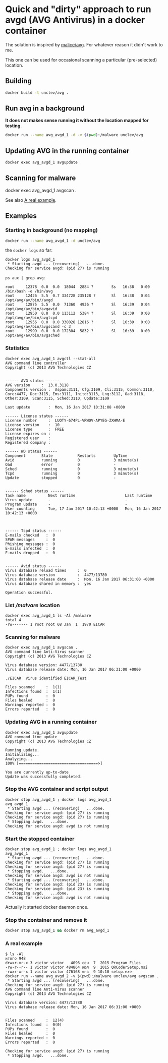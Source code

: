 # Quick and "dirty" approach to run avgd (AVG Antivirus) in a docker container

The solution is inspired by [malice/avg](https://github.com/maliceio/malice-av/tree/master/avg). For whatever reason it didn't work to me.

This one can be used for occasional scanning a particular (pre-selected) location.

## Building
```bash
docker build -t unclev/avg .
```

## Run avg in a background
__It does not makes sense running it without the location mapped for testing__.
```bash
docker run --name avg_avgd_1 -d -v $(pwd):/malware unclev/avg
```

## Updating AVG in the running container
```bash
docker exec avg_avgd_1 avgupdate
```

## Scanning for malware
docker exec avg_avgd_1 avgscan .

See also [A real example](#a-real-example).

## Examples

### Starting in background (no mapping)
```bash
docker run --name avg_avgd_1 -d unclev/avg
```
the `docker logs` so far:
```
docker logs avg_avgd_1
 * Starting avgd ... (recovering)   ...done.
Checking for service avgd: (pid 27) is running
```
`ps aux | grep avg`:
```
root     12378  0.0  0.0  18044  2884 ?        Ss   16:38   0:00 /bin/bash -e /bin/avg
root     12426  5.5  0.7 334728 235128 ?       Sl   16:38   0:04 /opt/avg/av/bin//avgd
root     12875  5.5  0.0  71360  4936 ?        Sl   16:39   0:04 /opt/avg/av/bin/avgavid
root     12950  0.0  0.0 113112  5384 ?        Sl   16:39   0:00 /opt/avg/av/bin/avgtcpd
root     12956  0.0  0.0 330028 12816 ?        Sl   16:39   0:00 /opt/avg/av/bin/avgscand -c 3
root     12999  0.0  0.0 172304  5832 ?        Sl   16:39   0:00 /opt/avg/av/bin/avgsched
```

### Statistics
```
docker exec avg_avgd_1 avgctl --stat-all
AVG command line controller
Copyright (c) 2013 AVG Technologies CZ


------ AVG status ------
AVG version     :  13.0.3118
Components version :  Aspam:3111, Cfg:3109, Cli:3115, Common:3110, Core:4477, Doc:3115, Ems:3111, Initd:3113, Lng:3112, Oad:3118, Other:3109, Scan:3115, Sched:3110, Update:3109

Last update        :  Mon, 16 Jan 2017 10:31:08 +0000

------ License status ------
License number     :  LUOTY-674PL-VRWOV-APYEG-ZXHMA-E
License version    :  10
License type       :  FREE
License expires on :
Registered user    :
Registered company :

------ WD status ------
Component       State           Restarts        UpTime
Avid            running         0               3 minute(s)
Oad             error           0               -
Sched           running         0               3 minute(s)
Tcpd            running         0               3 minute(s)
Update          stopped         0               -


------ Sched status ------
Task name          Next runtime                      Last runtime
Virus update       -                                 -
Program update     -                                 -
User counting      Tue, 17 Jan 2017 10:42:13 +0000   Mon, 16 Jan 2017 10:42:13 +0000



------ Tcpd status ------
E-mails checked   :  0
SPAM messages     :  0
Phishing messages :  0
E-mails infected  :  0
E-mails dropped   :  0


------ Avid status ------
Virus database reload times     :  0
Virus database version          :  4477/13780
Virus database release date     :  Mon, 16 Jan 2017 06:31:00 +0000
Virus database shared in memory :  yes

Operation successful.
```

### List */malvare* location
```
docker exec avg_avgd_1 ls -Al /malware
total 4
-rw------- 1 root root 68 Jan  1  1970 EICAR
```

### Scanning for malware
```
docker exec avg_avgd_1 avgscan .
AVG command line Anti-Virus scanner
Copyright (c) 2013 AVG Technologies CZ

Virus database version: 4477/13780
Virus database release date: Mon, 16 Jan 2017 06:31:00 +0000

./EICAR  Virus identified EICAR_Test

Files scanned     :  1(1)
Infections found  :  1(1)
PUPs found        :  0
Files healed      :  0
Warnings reported :  0
Errors reported   :  0
```

### Updating AVG in a running container
```
docker exec avg_avgd_1 avgupdate
AVG command line update
Copyright (c) 2013 AVG Technologies CZ

Running update.
Initializing...
Analyzing...
100% [===================================>]

You are currently up-to-date
Update was successfully completed.
```

### Stop the AVG container and script output
```
docker stop avg_avgd_1 ; docker logs avg_avgd_1
avg_avgd_1
 * Starting avgd ... (recovering)   ...done.
Checking for service avgd: (pid 27) is running
Checking for service avgd: (pid 27) is running
 * Stopping avgd.   ...done.
Checking for service avgd: avgd is not running
```

### Start the stopped container
```
docker stop avg_avgd_1 ; docker logs avg_avgd_1
avg_avgd_1
 * Starting avgd ... (recovering)   ...done.
Checking for service avgd: (pid 27) is running
Checking for service avgd: (pid 27) is running
 * Stopping avgd.   ...done.
Checking for service avgd: avgd is not running
 * Starting avgd ... (recovering)   ...done.
Checking for service avgd: (pid 23) is running
Checking for service avgd: (pid 23) is running
 * Stopping avgd.   ...done.
Checking for service avgd: avgd is not running
```
Actually it started docker daemon once.

### Stop the container and remove it
```bash
docker stop avg_avgd_1 && docker rm avg_avgd_1
```

### A real example
```
$ ls -Al
итого 948
drwxr-xr-x 3 victor victor   4096 сен  7  2015 Program Files
-rw-r--r-- 1 victor victor 484864 июл  9  2015 QRCoderSetup.msi
-rwxr-xr-x 1 victor victor 476168 янв  9 10:10 setup.exe
docker run --name avg_avgd_2 -v $(pwd):/malware unclev/avg avgscan .
 * Starting avgd ... (recovering)   ...done.
Checking for service avgd: (pid 27) is running
AVG command line Anti-Virus scanner
Copyright (c) 2013 AVG Technologies CZ

Virus database version: 4477/13780
Virus database release date: Mon, 16 Jan 2017 06:31:00 +0000


Files scanned     :  12(4)
Infections found  :  0(0)
PUPs found        :  0
Files healed      :  0
Warnings reported :  0
Errors reported   :  0

Checking for service avgd: (pid 27) is running
 * Stopping avgd.   ...done.
 ```

